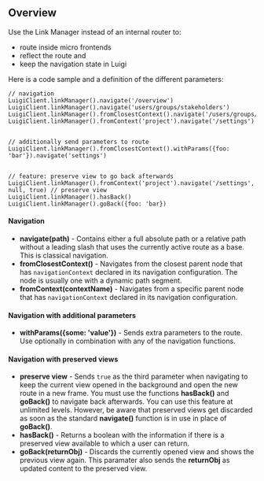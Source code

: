 ## Overview

Use the Link Manager instead of an internal router to: 

- route inside micro frontends 
- reflect the route and 
- keep the navigation state in Luigi

Here is a code sample and a definition of the different parameters:

````
// navigation
LuigiClient.linkManager().navigate('/overview')
LuigiClient.linkManager().navigate('users/groups/stakeholders')
LuigiClient.linkManager().fromClosestContext().navigate('/users/groups/stakeholders')
LuigiClient.linkManager().fromContext('project').navigate('/settings')
 
 
// additionally send parameters to route
LuigiClient.linkManager().fromClosestContext().withParams({foo: 'bar'}).navigate('settings')
 
 
// feature: preserve view to go back afterwards
LuigiClient.linkManager().fromContext('project').navigate('/settings', null, true) // preserve view
LuigiClient.linkManager().hasBack()
LuigiClient.linkManager().goBack({foo: 'bar})
````

#### Navigation

- **navigate(path)** -  Contains either a full absolute path or a relative path without a leading slash that uses the currently active route as a base. This is classical navigation.
- **fromClosestContext()** - Navigates from the closest parent node that has `navigationContext` declared in its navigation configuration. The node is usually one with a dynamic path segment.
- **fromContext(contextName)** - Navigates from a specific parent node that has `navigationContext` declared in its navigation configuration.

#### Navigation with additional parameters

- **withParams({some: 'value'})** - Sends extra parameters to the route. Use optionally in combination with any of the navigation functions.

#### Navigation with preserved views

- **preserve view** - Sends `true` as the third parameter when navigating to keep the current view opened in the background and open the new route in a new frame. You must use the functions **hasBack()** and **goBack()**  to navigate back afterwards. You can use this feature at unlimited levels. However, be aware that preserved views get discarded as soon as the standard **navigate()** function is in use in place of **goBack()**.
- **hasBack()** - Returns a boolean with the information if there is a preserved view available to which a user can return.
- **goBack(returnObj)** - Discards the currently opened view and shows the previous view again. This paramater also sends the **returnObj** as updated content to the preserved view.